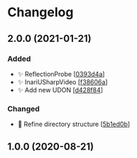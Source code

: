 # Changelog

<a name="2.0.0"></a>
## 2.0.0 (2021-01-21)

### Added

- ✨ ReflectionProbe [[0393d4a](https://github.com/esnya/EsnyaTinyUdonHome/commit/0393d4af57f117c8f548ffbcd33cfa3542a60d5a)]
- ✨ InariUSharpVideo [[f38606a](https://github.com/esnya/EsnyaTinyUdonHome/commit/f38606ad2936489c3af5a5995e661fb9b694c4f1)]
- ✨ Add new UDON [[d428f84](https://github.com/esnya/EsnyaTinyUdonHome/commit/d428f84208e5a607287ffc969cbdda1804c15f61)]

### Changed

- 🚚 Refine directory structure [[5b1ed0b](https://github.com/esnya/EsnyaTinyUdonHome/commit/5b1ed0bb6eac3fd6e514aed7b51da097ecfcecc3)]


<a name="1.0.0"></a>
## 1.0.0 (2020-08-21)
